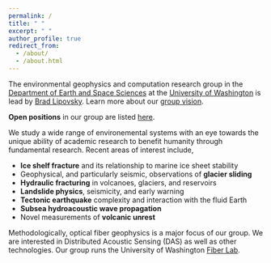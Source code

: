 ```yaml
---
permalink: /
title: " "
excerpt: " "
author_profile: true
redirect_from: 
  - /about/
  - /about.html
---
```


The environmental geophysics and computation research group in the [Department of Earth and Space Sciences](http://ess.uw.edu) at the [University of Washington](http://washington.edu) is lead by [Brad Lipovsky](https://www.ess.washington.edu/people/profile.php?pid=lipovsky--brad). Learn more about our [group vision](https://github.com/bradlipovsky/group-vision/blob/main/group-vision.md).  

**Open positions** in our group are listed [here](hiring.md).

We study a wide range of environemental systems with an eye towards the unique ability of academic research to benefit humanity through fundamental research.  Recent areas of interest include,

* __Ice shelf fracture__ and its relationship to marine ice sheet stability
* Geophysical, and particularly seismic, observations of __glacier sliding__
* __Hydraulic fracturing__ in volcanoes, glaciers, and reservoirs
* __Landslide physics__, seismicity, and early warning
* __Tectonic earthquake__ complexity and interaction with the fluid Earth
* __Subsea hydroacoustic wave propagation__
* Novel measurements of __volcanic unrest__

Methodologically, optical fiber geophysics is a major focus of our group. We are interested in Distributed Acoustic Sensing (DAS) as well as other technologies.  Our group runs the University of Washington [Fiber Lab](http://fiberlab.uw.edu).

